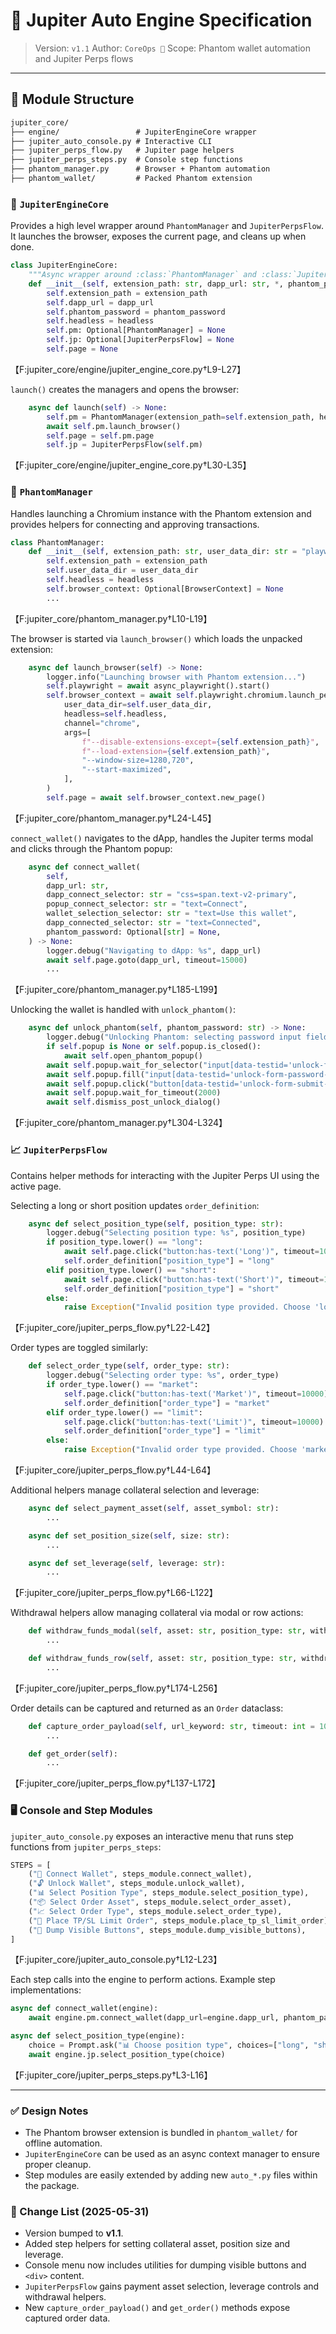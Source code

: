 # 🚀 Jupiter Auto Engine Specification

> Version: `v1.1`
> Author: `CoreOps 🥷`
> Scope: Phantom wallet automation and Jupiter Perps flows

---

## 📂 Module Structure

```txt
jupiter_core/
├── engine/                 # JupiterEngineCore wrapper
├── jupiter_auto_console.py # Interactive CLI
├── jupiter_perps_flow.py   # Jupiter page helpers
├── jupiter_perps_steps.py  # Console step functions
├── phantom_manager.py      # Browser + Phantom automation
├── phantom_wallet/         # Packed Phantom extension
```

### 🧩 `JupiterEngineCore`
Provides a high level wrapper around `PhantomManager` and `JupiterPerpsFlow`.
It launches the browser, exposes the current page, and cleans up when done.

```python
class JupiterEngineCore:
    """Async wrapper around :class:`PhantomManager` and :class:`JupiterPerpsFlow`."""
    def __init__(self, extension_path: str, dapp_url: str, *, phantom_password: Optional[str] = None, headless: bool = False) -> None:
        self.extension_path = extension_path
        self.dapp_url = dapp_url
        self.phantom_password = phantom_password
        self.headless = headless
        self.pm: Optional[PhantomManager] = None
        self.jp: Optional[JupiterPerpsFlow] = None
        self.page = None
```
【F:jupiter_core/engine/jupiter_engine_core.py†L9-L27】

`launch()` creates the managers and opens the browser:

```python
    async def launch(self) -> None:
        self.pm = PhantomManager(extension_path=self.extension_path, headless=self.headless)
        await self.pm.launch_browser()
        self.page = self.pm.page
        self.jp = JupiterPerpsFlow(self.pm)
```
【F:jupiter_core/engine/jupiter_engine_core.py†L30-L35】

### 🦊 `PhantomManager`
Handles launching a Chromium instance with the Phantom extension and provides helpers for connecting and approving transactions.

```python
class PhantomManager:
    def __init__(self, extension_path: str, user_data_dir: str = "playwright-data", headless: bool = False) -> None:
        self.extension_path = extension_path
        self.user_data_dir = user_data_dir
        self.headless = headless
        self.browser_context: Optional[BrowserContext] = None
        ...
```
【F:jupiter_core/phantom_manager.py†L10-L19】

The browser is started via `launch_browser()` which loads the unpacked extension:

```python
    async def launch_browser(self) -> None:
        logger.info("Launching browser with Phantom extension...")
        self.playwright = await async_playwright().start()
        self.browser_context = await self.playwright.chromium.launch_persistent_context(
            user_data_dir=self.user_data_dir,
            headless=self.headless,
            channel="chrome",
            args=[
                f"--disable-extensions-except={self.extension_path}",
                f"--load-extension={self.extension_path}",
                "--window-size=1280,720",
                "--start-maximized",
            ],
        )
        self.page = await self.browser_context.new_page()
```
【F:jupiter_core/phantom_manager.py†L24-L45】

`connect_wallet()` navigates to the dApp, handles the Jupiter terms modal and clicks through the Phantom popup:

```python
    async def connect_wallet(
        self,
        dapp_url: str,
        dapp_connect_selector: str = "css=span.text-v2-primary",
        popup_connect_selector: str = "text=Connect",
        wallet_selection_selector: str = "text=Use this wallet",
        dapp_connected_selector: str = "text=Connected",
        phantom_password: Optional[str] = None,
    ) -> None:
        logger.debug("Navigating to dApp: %s", dapp_url)
        await self.page.goto(dapp_url, timeout=15000)
        ...
```
【F:jupiter_core/phantom_manager.py†L185-L199】

Unlocking the wallet is handled with `unlock_phantom()`:

```python
    async def unlock_phantom(self, phantom_password: str) -> None:
        logger.debug("Unlocking Phantom: selecting password input field.")
        if self.popup is None or self.popup.is_closed():
            await self.open_phantom_popup()
        await self.popup.wait_for_selector("input[data-testid='unlock-form-password-input']", timeout=5000)
        await self.popup.fill("input[data-testid='unlock-form-password-input']", phantom_password, timeout=2000)
        await self.popup.click("button[data-testid='unlock-form-submit-button']", timeout=5000)
        await self.popup.wait_for_timeout(2000)
        await self.dismiss_post_unlock_dialog()
```
【F:jupiter_core/phantom_manager.py†L304-L324】

### 📈 `JupiterPerpsFlow`
Contains helper methods for interacting with the Jupiter Perps UI using the active page.

Selecting a long or short position updates `order_definition`:

```python
    async def select_position_type(self, position_type: str):
        logger.debug("Selecting position type: %s", position_type)
        if position_type.lower() == "long":
            await self.page.click("button:has-text('Long')", timeout=10000)
            self.order_definition["position_type"] = "long"
        elif position_type.lower() == "short":
            await self.page.click("button:has-text('Short')", timeout=10000)
            self.order_definition["position_type"] = "short"
        else:
            raise Exception("Invalid position type provided. Choose 'long' or 'short'.")
```
【F:jupiter_core/jupiter_perps_flow.py†L22-L42】

Order types are toggled similarly:

```python
    def select_order_type(self, order_type: str):
        logger.debug("Selecting order type: %s", order_type)
        if order_type.lower() == "market":
            self.page.click("button:has-text('Market')", timeout=10000)
            self.order_definition["order_type"] = "market"
        elif order_type.lower() == "limit":
            self.page.click("button:has-text('Limit')", timeout=10000)
            self.order_definition["order_type"] = "limit"
        else:
            raise Exception("Invalid order type provided. Choose 'market' or 'limit'.")
```
【F:jupiter_core/jupiter_perps_flow.py†L44-L64】

Additional helpers manage collateral selection and leverage:

```python
    async def select_payment_asset(self, asset_symbol: str):
        ...

    async def set_position_size(self, size: str):
        ...

    async def set_leverage(self, leverage: str):
        ...
```
【F:jupiter_core/jupiter_perps_flow.py†L66-L122】

Withdrawal helpers allow managing collateral via modal or row actions:

```python
    def withdraw_funds_modal(self, asset: str, position_type: str, withdraw_amount: str):
        ...

    def withdraw_funds_row(self, asset: str, position_type: str, withdraw_amount: str):
        ...
```
【F:jupiter_core/jupiter_perps_flow.py†L174-L256】

Order details can be captured and returned as an `Order` dataclass:

```python
    def capture_order_payload(self, url_keyword: str, timeout: int = 10000):
        ...

    def get_order(self):
        ...
```
【F:jupiter_core/jupiter_perps_flow.py†L137-L172】

### 🖥️ Console and Step Modules
`jupiter_auto_console.py` exposes an interactive menu that runs step functions from `jupiter_perps_steps`:

```python
STEPS = [
    ("🔗 Connect Wallet", steps_module.connect_wallet),
    ("🔓 Unlock Wallet", steps_module.unlock_wallet),
    ("📊 Select Position Type", steps_module.select_position_type),
    ("📦 Select Order Asset", steps_module.select_order_asset),
    ("📈 Select Order Type", steps_module.select_order_type),
    ("🎯 Place TP/SL Limit Order", steps_module.place_tp_sl_limit_order),
    ("🧹 Dump Visible Buttons", steps_module.dump_visible_buttons),
]
```
【F:jupiter_core/jupiter_auto_console.py†L12-L23】

Each step calls into the engine to perform actions. Example step implementations:

```python
async def connect_wallet(engine):
    await engine.pm.connect_wallet(dapp_url=engine.dapp_url, phantom_password=engine.phantom_password)

async def select_position_type(engine):
    choice = Prompt.ask("📊 Choose position type", choices=["long", "short"], default="long")
    await engine.jp.select_position_type(choice)
```
【F:jupiter_core/jupiter_perps_steps.py†L3-L16】

---

### ✅ Design Notes
- The Phantom browser extension is bundled in `phantom_wallet/` for offline automation.
- `JupiterEngineCore` can be used as an async context manager to ensure proper cleanup.
- Step modules are easily extended by adding new `auto_*.py` files within the package.

### 📝 Change List (2025-05-31)
- Version bumped to **v1.1**.
- Added step helpers for setting collateral asset, position size and leverage.
- Console menu now includes utilities for dumping visible buttons and `<div>` content.
- `JupiterPerpsFlow` gains payment asset selection, leverage controls and withdrawal helpers.
- New `capture_order_payload()` and `get_order()` methods expose captured order data.
